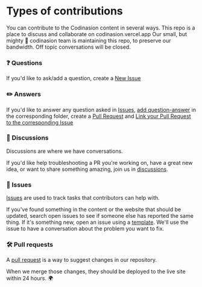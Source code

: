 # Types of contributions

You can contribute to the Codinasion content in several ways. This repo is a place to discuss and collaborate on codinasion.vercel.app Our small, but mighty :muscle: codinasion team is maintaining this repo, to preserve our bandwidth. Off topic conversations will be closed.

### :question: Questions

If you'd like to ask/add a question, create a [New Issue](https://github.com/codinasion/codinasion/issues/new?assignees=&labels=%F0%9F%93%9D+content&template=add-content.yml)

### :pencil2: Answers

If you'd like to answer any question asked in [Issues](https://github.com/codinasion/codinasion/issues), [add question-answer](https://github.com/codinasion/codinasion/blob/master/CONTRIBUTING.md#make-changes) in the corresponding folder, create a [Pull Request](https://github.com/codinasion/codinasion/blob/master/CONTRIBUTING.md#solve-an-issue) and [Link your Pull Request to the corresponding Issue](https://docs.github.com/en/issues/tracking-your-work-with-issues/linking-a-pull-request-to-an-issue)

### :mega: Discussions
Discussions are where we have conversations.

If you'd like help troubleshooting a PR you're working on, have a great new idea, or want to share something amazing, join us in [discussions](https://github.com/codinasion/codinasion/discussions).

### :lady_beetle: Issues
[Issues](https://github.com/codinasion/codinasion/issues) are used to track tasks that contributors can help with.

If you've found something in the content or the website that should be updated, search open issues to see if someone else has reported the same thing. If it's something new, open an issue using a [template](https://github.com/codinasion/codinasion/issues/new/choose). We'll use the issue to have a conversation about the problem you want to fix.

### :hammer_and_wrench: Pull requests
A [pull request](https://github.com/codinasion/codinasion/pulls) is a way to suggest changes in our repository.

When we merge those changes, they should be deployed to the live site within 24 hours. :earth_africa:
